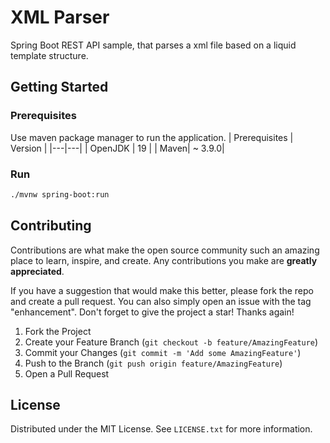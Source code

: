 # XML Parser

Spring Boot REST API sample, that parses a xml file based on a liquid template structure.

## Getting Started

### Prerequisites

Use maven package manager to run the application.
| Prerequisites | Version |
|---|---|
| OpenJDK | 19 |
| Maven| ~ 3.9.0|

### Run 
```bash
./mvnw spring-boot:run
```

## Contributing

Contributions are what make the open source community such an amazing place to learn, inspire, and create. Any contributions you make are **greatly appreciated**.

If you have a suggestion that would make this better, please fork the repo and create a pull request. You can also simply open an issue with the tag "enhancement".
Don't forget to give the project a star! Thanks again!

1. Fork the Project
2. Create your Feature Branch (`git checkout -b feature/AmazingFeature`)
3. Commit your Changes (`git commit -m 'Add some AmazingFeature'`)
4. Push to the Branch (`git push origin feature/AmazingFeature`)
5. Open a Pull Request

## License

Distributed under the MIT License. See `LICENSE.txt` for more information.

